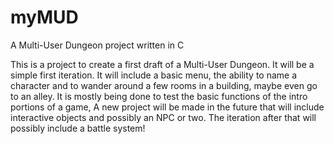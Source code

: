 # myMUD
A Multi-User Dungeon project written in C

This is a project to create a first draft of a Multi-User Dungeon. It will be a simple first iteration.
It will include a basic menu, the ability to name a character and to wander around a few rooms in a building, maybe even go to an alley.
It is mostly being done to test the basic functions of the intro portions of a game,
A new project will be made in the future that will include interactive objects and possibly an NPC or two.
The iteration after that will possibly include a battle system!
